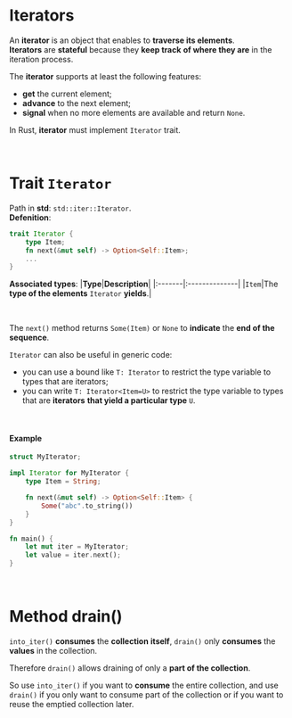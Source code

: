 # Iterators
An **iterator** is an object that enables to **traverse its elements**.<br>
**Iterators** are **stateful** because they **keep track** **of where they are** in the iteration process.<br>

The **iterator** supports at least the following features:
- **get** the current element;
- **advance** to the next element;
- **signal** when no more elements are available and return ``None``.

In Rust, **iterator** must implement ``Iterator`` trait.<br>

<br>

# Trait ``Iterator``
Path in **std**: ``std::iter::Iterator``.<br>
**Defenition**:
```Rust
trait Iterator {
    type Item;
    fn next(&mut self) -> Option<Self::Item>;
    ...
}
```
**Associated types**:
|**Type**|**Description**|
|:-------|:--------------|
|``Item``|The **type of the elements** ``Iterator`` **yields**.|

<br>

The ``next()`` method returns ``Some(Item)`` or ``None`` to **indicate** the **end of the sequence**.<br>

``Iterator`` can also be useful in generic code: 
- you can use a bound like ``T: Iterator`` to restrict the type variable to types that are iterators;
- you can write ``T: Iterator<Item=U>`` to restrict the type variable to types that are **iterators** **that yield a particular type** ``U``.

<br>

#### Example
```Rust
struct MyIterator;

impl Iterator for MyIterator {
    type Item = String;

    fn next(&mut self) -> Option<Self::Item> { 
        Some("abc".to_string()) 
    }
}

fn main() {
    let mut iter = MyIterator;
    let value = iter.next();
}
```

<br>



# Method drain()
``into_iter()`` **consumes** the **collection** **itself**, ``drain()`` only **consumes** the **values** in the collection.<br>

Therefore ``drain()`` allows draining of only a **part of the collection**.<br>

So use ``into_iter()`` if you want to **consume** the entire collection, and use ``drain()`` if you only want to consume part of the collection or if you want to reuse the emptied collection later.

